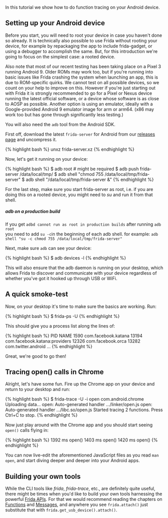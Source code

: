 In this tutorial we show how to do function tracing on your Android device.

## Setting up your Android device

Before you start, you will need to root your device in case you haven't done so
already. It is technically also possible to use Frida without rooting your
device, for example by repackaging the app to include frida-gadget, or using a
debugger to accomplish the same. But, for this introduction we're going to focus
on the simplest case: a rooted device.

Also note that most of our recent testing has been taking place on a Pixel 3
running Android 9. Older ROMs may work too, but if you're running into basic
issues like Frida crashing the system when launching an app, this is due to
ROM-specific quirks. We cannot test on all possible devices, so we count on
your help to improve on this. However if you're just starting out with Frida it
is strongly recommended to go for a Pixel or Nexus device running the latest
official software, or a device whose software is as close to AOSP as possible.
Another option is using an emulator, ideally with a Google-provided Android 9
emulator image for arm or arm64. (x86 may work too but has gone through
significantly less testing.)

You will also need the `adb` tool from the Android SDK.

First off, download the latest `frida-server` for Android from our [releases
page](https://github.com/frida/frida/releases) and uncompress it.

{% highlight bash %}
unxz frida-server.xz
{% endhighlight %}

Now, let's get it running on your device:

{% highlight bash %}
$ adb root # might be required
$ adb push frida-server /data/local/tmp/
$ adb shell "chmod 755 /data/local/tmp/frida-server"
$ adb shell "/data/local/tmp/frida-server &"
{% endhighlight %}

For the last step, make sure you start frida-server as root, i.e. if you are
doing this on a rooted device, you might need to *su* and run it from that
shell.

<div class="note info">
  <h5>adb on a production build</h5>
  <p>If you get <code>adbd cannot run as root in production builds</code> after running <code>adb root</code><br>you need to add <code>su -c</code>in the beginning of each adb shell. for example: <code>adb shell "su -c chmod 755 /data/local/tmp/frida-server"</code></p>
  
</div>

Next, make sure `adb` can see your device:

{% highlight bash %}
$ adb devices -l
{% endhighlight %}

This will also ensure that the adb daemon is running on your desktop, which
allows Frida to discover and communicate with your device regardless of whether
you've got it hooked up through USB or WiFi.

## A quick smoke-test

Now, on your desktop it's time to make sure the basics are working. Run:

{% highlight bash %}
$ frida-ps -U
{% endhighlight %}

This should give you a process list along the lines of:

{% highlight bash %}
  PID NAME
 1590 com.facebook.katana
13194 com.facebook.katana:providers
12326 com.facebook.orca
13282 com.twitter.android
…
{% endhighlight %}

Great, we're good to go then!

## Tracing open() calls in Chrome

Alright, let's have some fun. Fire up the Chrome app on your device and return
to your desktop and run:

{% highlight bash %}
$ frida-trace -U -i open com.android.chrome
Uploading data...
open: Auto-generated handler …/linker/open.js
open: Auto-generated handler …/libc.so/open.js
Started tracing 2 functions. Press Ctrl+C to stop.
{% endhighlight %}

Now just play around with the Chrome app and you should start seeing `open()`
calls flying in:

{% highlight bash %}
1392 ms	open()
1403 ms	open()
1420 ms	open()
{% endhighlight %}

You can now live-edit the aforementioned JavaScript files as you read
`man open`, and start diving deeper and deeper into your Android apps.

## Building your own tools

While the CLI tools like *frida*, *frida-trace*, etc., are definitely
quite useful, there might be times when you'd like to build your own tools
harnessing the powerful [Frida APIs](/docs/javascript-api/). For that we would
recommend reading the chapters on [Functions](/docs/functions) and
[Messages](/docs/messages), and anywhere you see `frida.attach()` just
substitute that with `frida.get_usb_device().attach()`.

